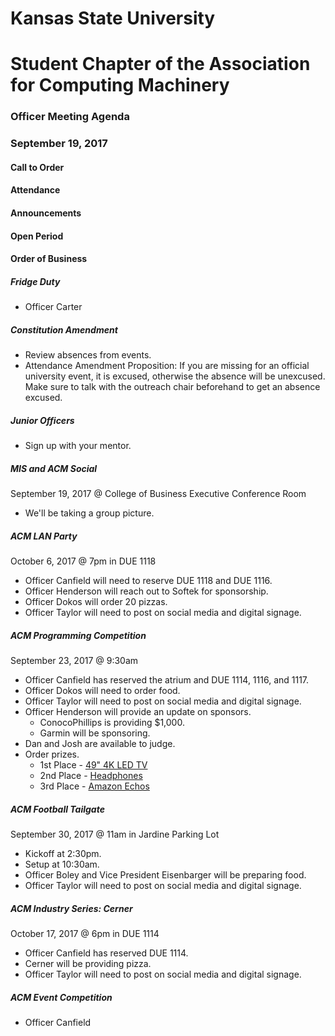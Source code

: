 # Kansas State University
# Student Chapter of the Association for Computing Machinery
### Officer Meeting Agenda
### September 19, 2017


#### Call to Order

#### Attendance

#### Announcements

#### Open Period

#### Order of Business
##### Fridge Duty
* Officer Carter

##### Constitution Amendment
* Review absences from events.
* Attendance Amendment Proposition: If you are missing for an official university event, it is excused, otherwise the absence will be unexcused. Make sure to talk with the outreach chair beforehand to get an absence excused.

##### Junior Officers
* Sign up with your mentor.

##### MIS and ACM Social
September 19, 2017 @ College of Business Executive Conference Room
* We'll be taking a group picture.

##### ACM LAN Party
October 6, 2017 @ 7pm in DUE 1118
* Officer Canfield will need to reserve DUE 1118 and DUE 1116.
* Officer Henderson will reach out to Softek for sponsorship.
* Officer Dokos will order 20 pizzas.
* Officer Taylor will need to post on social media and digital signage.

##### ACM Programming Competition
September 23, 2017 @ 9:30am
* Officer Canfield has reserved the atrium and DUE 1114, 1116, and 1117.
* Officer Dokos will need to order food.
* Officer Taylor will need to post on social media and digital signage.
* Officer Henderson will provide an update on sponsors.
    * ConocoPhillips is providing $1,000.
    * Garmin will be sponsoring.
* Dan and Josh are available to judge.
* Order prizes.
    * 1st Place - [49" 4K LED TV](https://www.amazon.com/TCL-55S405-55-Inch-Ultra-Smart/dp/B01MYGISTO)
    * 2nd Place - [Headphones](https://www.amazon.com/Audio-Technica-ATH-M50x-Professional-Monitor-Headphones/dp/B00HVLUR86)
    * 3rd Place - [Amazon Echos](https://www.amazon.com/Amazon-SK705DI-Certified-Refurbished-Echo/dp/B00Y3QOH5G)

##### ACM Football Tailgate
September 30, 2017 @ 11am in Jardine Parking Lot
* Kickoff at 2:30pm.
* Setup at 10:30am.
* Officer Boley and Vice President Eisenbarger will be preparing food.
* Officer Taylor will need to post on social media and digital signage.

##### ACM Industry Series: Cerner
October 17, 2017 @ 6pm in DUE 1114
* Officer Canfield has reserved DUE 1114.
* Cerner will be providing pizza.
* Officer Taylor will need to post on social media and digital signage.

##### ACM Event Competition
* Officer Canfield
